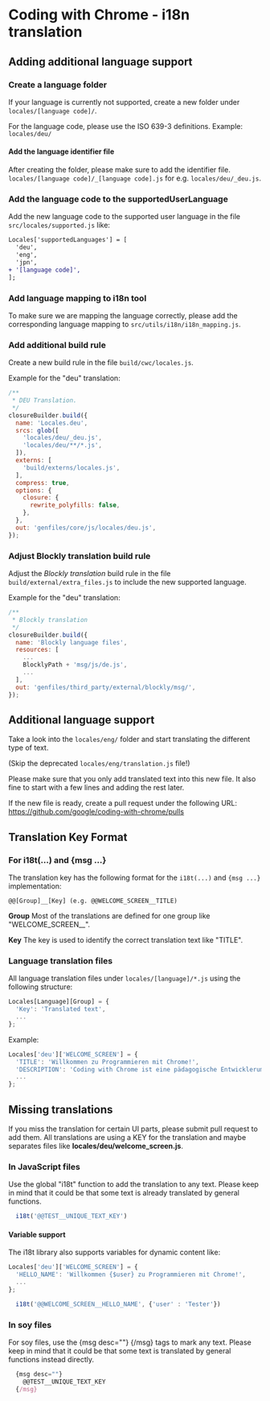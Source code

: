 Coding with Chrome - i18n translation
======================================

Adding additional language support
-----------------------------------

### Create a language folder

If your language is currently not supported, create a new folder under
`locales/[language code]/`.

For the language code, please use the ISO 639-3 definitions.
Example: `locales/deu/`

#### Add the language identifier file

After creating the folder, please make sure to add the identifier file.
`locales/[language code]/_[language code].js` for e.g.
`locales/deu/_deu.js`.

### Add the language code to the supportedUserLanguage

Add the new language code to the supported user language in the file
`src/locales/supported.js` like:

```diff
Locales['supportedLanguages'] = [
  'deu',
  'eng',
  'jpn',
+ '[language code]',
];
```

### Add language mapping to i18n tool

To make sure we are mapping the language correctly, please add the corresponding
language mapping to `src/utils/i18n/i18n_mapping.js`.

### Add additional build rule

Create a new build rule in the file `build/cwc/locales.js`.

Example for the "deu" translation:

```javascript
/**
 * DEU Translation.
 */
closureBuilder.build({
  name: 'Locales.deu',
  srcs: glob([
    'locales/deu/_deu.js',
    'locales/deu/**/*.js',
  ]),
  externs: [
    'build/externs/locales.js',
  ],
  compress: true,
  options: {
    closure: {
      rewrite_polyfills: false,
    },
  },
  out: 'genfiles/core/js/locales/deu.js',
});
```

### Adjust Blockly translation build rule

Adjust the *Blockly translation* build rule in the file
`build/external/extra_files.js` to include the new supported language.

Example for the "deu" translation:

```javascript
/**
 * Blockly translation
 */
closureBuilder.build({
  name: 'Blockly language files',
  resources: [
    ...
    BlocklyPath + 'msg/js/de.js',
    ...
  ],
  out: 'genfiles/third_party/external/blockly/msg/',
});
```

Additional language support
----------------------------

Take a look into the `locales/eng/` folder and start translating
the different type of text.

(Skip the deprecated `locales/eng/translation.js` file!)

Please make sure that you only add translated text into this new file.
It also fine to start with a few lines and adding the rest later.

If the new file is ready, create a pull request under the following URL:
<https://github.com/google/coding-with-chrome/pulls>

Translation Key Format
-----------------------

### For i18t(...) and {msg ...}

The translation key has the following format for the `i18t(...)` and `{msg ...}`
implementation:

```text
@@[Group]__[Key] (e.g. @@WELCOME_SCREEN__TITLE)
```

**Group** Most of the translations are defined for one group like
"WELCOME_SCREEN__".

**Key** The key is used to identify the correct translation text like "TITLE".

### Language translation files

All language translation files under `locales/[language]/*.js` using the
following structure:

```javascript
Locales[Language][Group] = {
  'Key': 'Translated text',
  ...
};
```

Example:

```javascript
Locales['deu']['WELCOME_SCREEN'] = {
  'TITLE': 'Willkommen zu Programmieren mit Chrome!',
  'DESCRIPTION': 'Coding with Chrome ist eine pädagogische Entwicklerumgebung',
  ...
};
```

Missing translations
---------------------

If you miss the translation for certain UI parts, please submit pull request to
add them.
All translations are using a KEY for the translation and maybe separates files
like **locales/deu/welcome_screen.js**.

### In JavaScript files

Use the global "i18t" function to add the translation to any text.
Please keep in mind that it could be that some text is already translated by
general functions.

```javascript
  i18t('@@TEST__UNIQUE_TEXT_KEY')
```

#### Variable support

The i18t library also supports variables for dynamic content like:

```javascript
Locales['deu']['WELCOME_SCREEN'] = {
  'HELLO_NAME': 'Willkommen {$user} zu Programmieren mit Chrome!',
  ...
};
```

```javascript
  i18t('@@WELCOME_SCREEN__HELLO_NAME', {'user' : 'Tester'})
```

### In soy files

For soy files, use the {msg desc=""} {/msg} tags to mark any text.
Please keep in mind that it could be that some text is translated by
general functions instead directly.

```javascript
  {msg desc=""}
    @@TEST__UNIQUE_TEXT_KEY
  {/msg}
```
